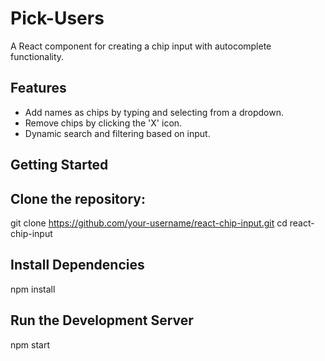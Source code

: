 # Pick-Users

A React component for creating a chip input with autocomplete functionality.

## Features

- Add names as chips by typing and selecting from a dropdown.
- Remove chips by clicking the 'X' icon.
- Dynamic search and filtering based on input.

## Getting Started

## Clone the repository:

git clone https://github.com/your-username/react-chip-input.git
cd react-chip-input

## Install Dependencies

npm install

## Run the Development Server

npm start 
